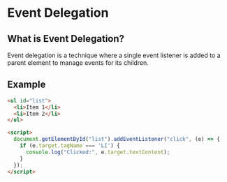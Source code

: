 # Event Delegation

## What is Event Delegation?

Event delegation is a technique where a single event listener is added to a parent element to manage events for its children.

## Example

```html
<ul id="list">
  <li>Item 1</li>
  <li>Item 2</li>
</ul>

<script>
  document.getElementById("list").addEventListener("click", (e) => {
    if (e.target.tagName === 'LI') {
      console.log("Clicked:", e.target.textContent);
    }
  });
</script>
